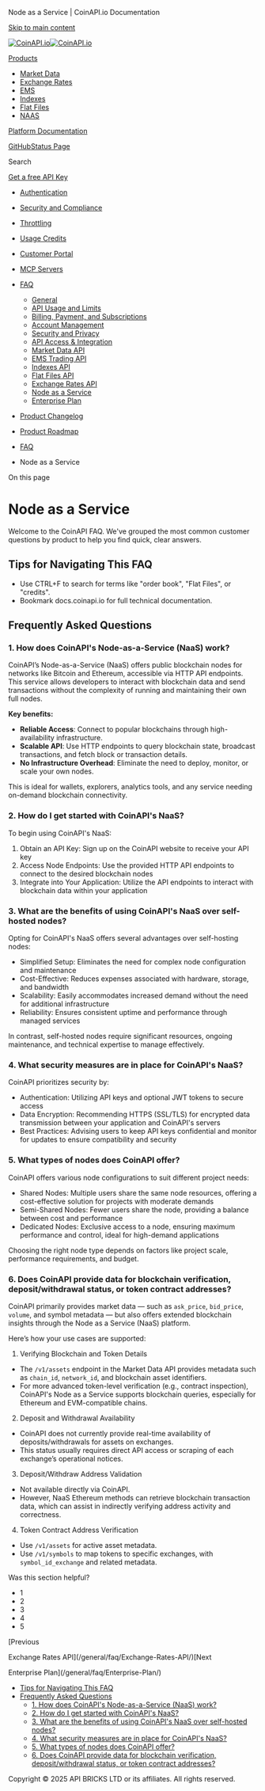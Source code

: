 Node as a Service | CoinAPI.io Documentation




[Skip to main content](#__docusaurus_skipToContent_fallback)

[![CoinAPI.io](/img/logo.svg)![CoinAPI.io](/img/logo.svg)](https://www.coinapi.io)

[Products](/general/faq/Node-as-a-Service/)

* [Market Data](/market-data/)
* [Exchange Rates](/exchange-rates-api/)
* [EMS](/ems-api/)
* [Indexes](/indexes-api/)
* [Flat Files](/flat-files-api/)
* [NAAS](/naas-api/)

[Platform Documentation](/general/authentication)

[GitHub](https://github.com/api-bricks/api-bricks-sdk)[Status Page](https://status.coinapi.io)

Search

[Get a free API Key](https://console.coinapi.io/?link=/apikeys/create)

* [Authentication](/general/authentication)
* [Security and Compliance](/general/security)
* [Throttling](/general/throttling)
* [Usage Credits](/general/usage-credits)
* [Customer Portal](/general/customer-portal/)
* [MCP Servers](/general/mcp-servers)
* [FAQ](/general/faq/)

  + [General](/general/faq/general/)
  + [API Usage and Limits](/general/faq/API-Usage-and-Limits/)
  + [Billing, Payment, and Subscriptions](/general/faq/Billing-Payment-and-Subscriptions/)
  + [Account Management](/general/faq/Account-Management/)
  + [Security and Privacy](/general/faq/Security-and-Privacy/)
  + [API Access & Integration](/general/faq/API-Access-and-Integration/)
  + [Market Data API](/general/faq/Market-Data-API/)
  + [EMS Trading API](/general/faq/EMS-Trading-API/)
  + [Indexes API](/general/faq/Indexes-API/)
  + [Flat Files API](/general/faq/Flat-Files-API/)
  + [Exchange Rates API](/general/faq/Exchange-Rates-API/)
  + [Node as a Service](/general/faq/Node-as-a-Service/)
  + [Enterprise Plan](/general/faq/Enterprise-Plan/)
* [Product Changelog](/general/changelog/)
* [Product Roadmap](/general/roadmap)

* [FAQ](/general/faq/)
* Node as a Service

On this page

Node as a Service
=================

Welcome to the CoinAPI FAQ. We've grouped the most common customer questions by product to help you find quick, clear answers.

Tips for Navigating This FAQ[​](/general/faq/Node-as-a-Service/#tips-for-navigating-this-faq "Direct link to Tips for Navigating This FAQ")
-------------------------------------------------------------------------------------------------------------------------------------------

* Use CTRL+F to search for terms like "order book", "Flat Files", or "credits".
* Bookmark docs.coinapi.io for full technical documentation.

Frequently Asked Questions[​](/general/faq/Node-as-a-Service/#frequently-asked-questions "Direct link to Frequently Asked Questions")
-------------------------------------------------------------------------------------------------------------------------------------

### 1. How does CoinAPI's Node-as-a-Service (NaaS) work?[​](/general/faq/Node-as-a-Service/#1-how-does-coinapis-node-as-a-service-naas-work "Direct link to 1. How does CoinAPI's Node-as-a-Service (NaaS) work?")

CoinAPI’s Node-as-a-Service (NaaS) offers public blockchain nodes for networks like Bitcoin and Ethereum, accessible via HTTP API endpoints. This service allows developers to interact with blockchain data and send transactions without the complexity of running and maintaining their own full nodes.

**Key benefits:**

* **Reliable Access**: Connect to popular blockchains through high-availability infrastructure.
* **Scalable API**: Use HTTP endpoints to query blockchain state, broadcast transactions, and fetch block or transaction details.
* **No Infrastructure Overhead**: Eliminate the need to deploy, monitor, or scale your own nodes.

This is ideal for wallets, explorers, analytics tools, and any service needing on-demand blockchain connectivity.

### 2. How do I get started with CoinAPI's NaaS?[​](/general/faq/Node-as-a-Service/#2-how-do-i-get-started-with-coinapis-naas "Direct link to 2. How do I get started with CoinAPI's NaaS?")

To begin using CoinAPI's NaaS:

1. Obtain an API Key: Sign up on the CoinAPI website to receive your API key
2. Access Node Endpoints: Use the provided HTTP API endpoints to connect to the desired blockchain nodes
3. Integrate into Your Application: Utilize the API endpoints to interact with blockchain data within your application

### 3. What are the benefits of using CoinAPI's NaaS over self-hosted nodes?[​](/general/faq/Node-as-a-Service/#3-what-are-the-benefits-of-using-coinapis-naas-over-self-hosted-nodes "Direct link to 3. What are the benefits of using CoinAPI's NaaS over self-hosted nodes?")

Opting for CoinAPI's NaaS offers several advantages over self-hosting nodes:

* Simplified Setup: Eliminates the need for complex node configuration and maintenance
* Cost-Effective: Reduces expenses associated with hardware, storage, and bandwidth
* Scalability: Easily accommodates increased demand without the need for additional infrastructure
* Reliability: Ensures consistent uptime and performance through managed services

In contrast, self-hosted nodes require significant resources, ongoing maintenance, and technical expertise to manage effectively.

### 4. What security measures are in place for CoinAPI's NaaS?[​](/general/faq/Node-as-a-Service/#4-what-security-measures-are-in-place-for-coinapis-naas "Direct link to 4. What security measures are in place for CoinAPI's NaaS?")

CoinAPI prioritizes security by:

* Authentication: Utilizing API keys and optional JWT tokens to secure access
* Data Encryption: Recommending HTTPS (SSL/TLS) for encrypted data transmission between your application and CoinAPI's servers
* Best Practices: Advising users to keep API keys confidential and monitor for updates to ensure compatibility and security

### 5. What types of nodes does CoinAPI offer?[​](/general/faq/Node-as-a-Service/#5-what-types-of-nodes-does-coinapi-offer "Direct link to 5. What types of nodes does CoinAPI offer?")

CoinAPI offers various node configurations to suit different project needs:

* Shared Nodes: Multiple users share the same node resources, offering a cost-effective solution for projects with moderate demands
* Semi-Shared Nodes: Fewer users share the node, providing a balance between cost and performance
* Dedicated Nodes: Exclusive access to a node, ensuring maximum performance and control, ideal for high-demand applications

Choosing the right node type depends on factors like project scale, performance requirements, and budget.

### 6. Does CoinAPI provide data for blockchain verification, deposit/withdrawal status, or token contract addresses?[​](/general/faq/Node-as-a-Service/#6-does-coinapi-provide-data-for-blockchain-verification-depositwithdrawal-status-or-token-contract-addresses "Direct link to 6. Does CoinAPI provide data for blockchain verification, deposit/withdrawal status, or token contract addresses?")

CoinAPI primarily provides market data — such as `ask_price`, `bid_price`, `volume`, and symbol metadata — but also offers extended blockchain insights through the Node as a Service (NaaS) platform.

Here’s how your use cases are supported:

1. Verifying Blockchain and Token Details

* The `/v1/assets` endpoint in the Market Data API provides metadata such as `chain_id`, `network_id`, and blockchain asset identifiers.
* For more advanced token-level verification (e.g., contract inspection), CoinAPI's Node as a Service supports blockchain queries, especially for Ethereum and EVM-compatible chains.

2. Deposit and Withdrawal Availability

* CoinAPI does not currently provide real-time availability of deposits/withdrawals for assets on exchanges.
* This status usually requires direct API access or scraping of each exchange’s operational notices.

3. Deposit/Withdraw Address Validation

* Not available directly via CoinAPI.
* However, NaaS Ethereum methods can retrieve blockchain transaction data, which can assist in indirectly verifying address activity and correctness.

4. Token Contract Address Verification

* Use `/v1/assets` for active asset metadata.
* Use `/v1/symbols` to map tokens to specific exchanges, with `symbol_id_exchange` and related metadata.

Was this section helpful?

* 1
* 2
* 3
* 4
* 5

[Previous

Exchange Rates API](/general/faq/Exchange-Rates-API/)[Next

Enterprise Plan](/general/faq/Enterprise-Plan/)

* [Tips for Navigating This FAQ](/general/faq/Node-as-a-Service/#tips-for-navigating-this-faq)
* [Frequently Asked Questions](/general/faq/Node-as-a-Service/#frequently-asked-questions)
  + [1. How does CoinAPI's Node-as-a-Service (NaaS) work?](/general/faq/Node-as-a-Service/#1-how-does-coinapis-node-as-a-service-naas-work)
  + [2. How do I get started with CoinAPI's NaaS?](/general/faq/Node-as-a-Service/#2-how-do-i-get-started-with-coinapis-naas)
  + [3. What are the benefits of using CoinAPI's NaaS over self-hosted nodes?](/general/faq/Node-as-a-Service/#3-what-are-the-benefits-of-using-coinapis-naas-over-self-hosted-nodes)
  + [4. What security measures are in place for CoinAPI's NaaS?](/general/faq/Node-as-a-Service/#4-what-security-measures-are-in-place-for-coinapis-naas)
  + [5. What types of nodes does CoinAPI offer?](/general/faq/Node-as-a-Service/#5-what-types-of-nodes-does-coinapi-offer)
  + [6. Does CoinAPI provide data for blockchain verification, deposit/withdrawal status, or token contract addresses?](/general/faq/Node-as-a-Service/#6-does-coinapi-provide-data-for-blockchain-verification-depositwithdrawal-status-or-token-contract-addresses)

Copyright © 2025 API BRICKS LTD or its affiliates. All rights reserved.